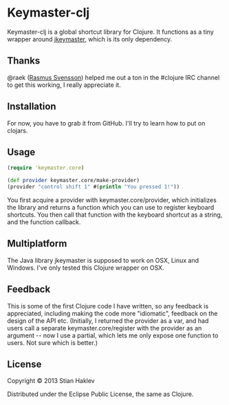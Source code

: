 # Keymaster-clj

Keymaster-clj is a global shortcut library for Clojure. It functions as a tiny wrapper around [jkeymaster](https://github.com/tulskiy/jkeymaster), which is its only dependency.

## Thanks
@raek ([Rasmus Svensson](http://raek.se/)) helped me out a ton in the #clojure IRC channel to get this working, I really appreciate it. 

## Installation

For now, you have to grab it from GitHub. I'll try to learn how to put on clojars.

## Usage

```clojure
(require 'keymaster.core)

(def provider keymaster.core/make-provider)
(provider "control shift 1" #(println "You pressed 1!"))
```

You first acquire a provider with keymaster.core/provider, which initializes the library and returns a function which you can use to register keyboard shortcuts. You then call that function with the keyboard shortcut as a string, and the function callback.

## Multiplatform

The Java library jkeymaster is supposed to work on OSX, Linux and Windows. I've only tested this Clojure wrapper on OSX.

## Feedback
This is some of the first Clojure code I have written, so any feedback is appreciated, including making the code more "idiomatic", feedback on the design of the API etc. (Initially, I returned the provider as a var, and had users call a separate keymaster.core/register with the provider as an argument -- now I use a partial, which lets me only expose one function to users. Not sure which is better.)


## License

Copyright © 2013 Stian Haklev

Distributed under the Eclipse Public License, the same as Clojure.

